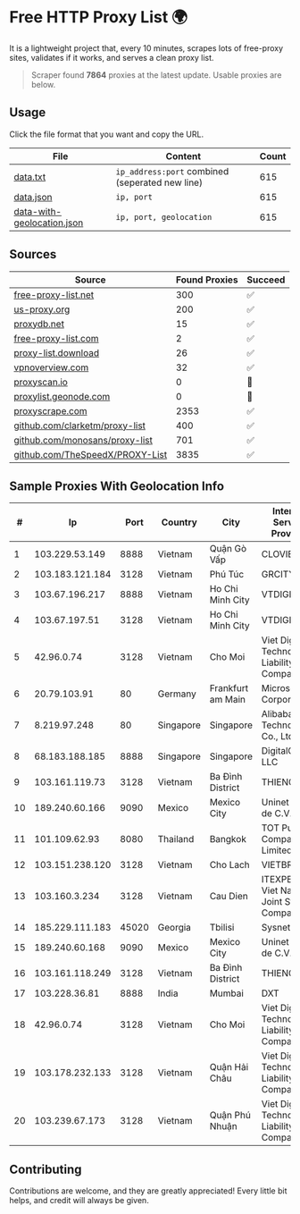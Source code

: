 
# Free HTTP Proxy List 🌍

It is a lightweight project that, every 10 minutes, scrapes lots of free-proxy sites, validates if it works, and serves a clean proxy list.


> Scraper found **7864** proxies at the latest update. Usable proxies are below.

## Usage

Click the file format that you want and copy the URL.


|File|Content|Count|
|----|-------|-----|
|[data.txt](https://raw.githubusercontent.com/themiralay/Proxy-List-World/master/data.txt)|`ip_address:port` combined (seperated new line)|615|
|[data.json](https://raw.githubusercontent.com/themiralay/Proxy-List-World/master/data.json)|`ip, port`|615|
|[data-with-geolocation.json](https://raw.githubusercontent.com/themiralay/Proxy-List-World/master/data-with-geolocation.json)|`ip, port, geolocation`|615|

## Sources

|Source|Found Proxies|Succeed|
|------|-------------|-------|
|[free-proxy-list.net](https://free-proxy-list.net)|300|✅|
|[us-proxy.org](https://www.us-proxy.org)|200|✅|
|[proxydb.net](http://proxydb.net)|15|✅|
|[free-proxy-list.com](https://free-proxy-list.com/?page=&port=&type%5B%5D=http&type%5B%5D=https&up_time=0&search=Search)|2|✅|
|[proxy-list.download](https://www.proxy-list.download/HTTP)|26|✅|
|[vpnoverview.com](https://vpnoverview.com/privacy/anonymous-browsing/free-proxy-servers)|32|✅|
|[proxyscan.io](https://www.proxyscan.io)|0|🚫|
|[proxylist.geonode.com](https://proxylist.geonode.com/api/proxy-list?limit=300&page=1&sort_by=lastChecked&sort_type=desc&protocols=http,https)|0|🚫|
|[proxyscrape.com](https://api.proxyscrape.com/v2/?request=displayproxies&protocol=http&timeout=10000&country=all&ssl=all&anonymity=all)|2353|✅|
|[github.com/clarketm/proxy-list](https://raw.githubusercontent.com/clarketm/proxy-list/master/proxy-list-raw.txt)|400|✅|
|[github.com/monosans/proxy-list](https://raw.githubusercontent.com/monosans/proxy-list/main/proxies/http.txt)|701|✅|
|[github.com/TheSpeedX/PROXY-List](https://raw.githubusercontent.com/TheSpeedX/PROXY-List/master/http.txt)|3835|✅|


## Sample Proxies With Geolocation Info

|#|Ip|Port|Country|City|Internet Service Provider|
|-|--|----|-------|----|-------------------------|
|1|103.229.53.149|8888|Vietnam|Quận Gò Vấp|CLOVIET|
|2|103.183.121.184|3128|Vietnam|Phú Túc|GRCITY|
|3|103.67.196.217|8888|Vietnam|Ho Chi Minh City|VTDIGITAL|
|4|103.67.197.51|3128|Vietnam|Ho Chi Minh City|VTDIGITAL|
|5|42.96.0.74|3128|Vietnam|Cho Moi|Viet Digital Technology Liability Company|
|6|20.79.103.91|80|Germany|Frankfurt am Main|Microsoft Corporation|
|7|8.219.97.248|80|Singapore|Singapore|Alibaba (US) Technology Co., Ltd.|
|8|68.183.188.185|8888|Singapore|Singapore|DigitalOcean, LLC|
|9|103.161.119.73|3128|Vietnam|Ba Đình District|THIENCO|
|10|189.240.60.166|9090|Mexico|Mexico City|Uninet S.A. de C.V.|
|11|101.109.62.93|8080|Thailand|Bangkok|TOT Public Company Limited|
|12|103.151.238.120|3128|Vietnam|Cho Lach|VIETBRANDS|
|13|103.160.3.234|3128|Vietnam|Cau Dien|ITEXPERT Viet Nam Joint Stock Company|
|14|185.229.111.183|45020|Georgia|Tbilisi|Sysnet LLC|
|15|189.240.60.168|9090|Mexico|Mexico City|Uninet S.A. de C.V.|
|16|103.161.118.249|3128|Vietnam|Ba Đình District|THIENCO|
|17|103.228.36.81|8888|India|Mumbai|DXT|
|18|42.96.0.74|3128|Vietnam|Cho Moi|Viet Digital Technology Liability Company|
|19|103.178.232.133|3128|Vietnam|Quận Hải Châu|Viet Digital Technology Liability Company|
|20|103.239.67.173|3128|Vietnam|Quận Phú Nhuận|Viet Digital Technology Liability Company|



## Contributing

Contributions are welcome, and they are greatly appreciated! Every
little bit helps, and credit will always be given.

